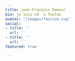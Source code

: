 ```yaml
---
title: jean-François Damour
bio: je suis né  a Toulon
avatar: "/images/favicon.svg"
social:
- title: ''
  url: ''
- title: ''
  url: ''
featured: true

---
```

